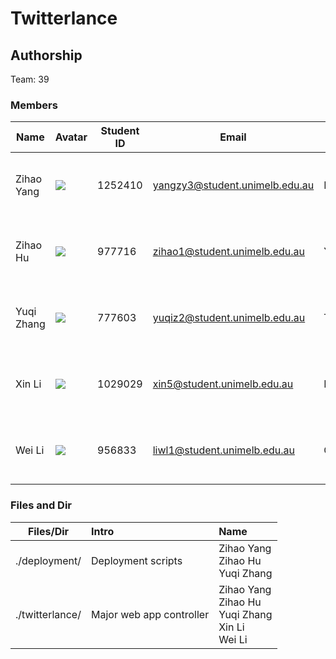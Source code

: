 # Twitterlance 

## Authorship

Team: 39

### Members

| Name       | Avatar | Student ID | Email                          | City      | Responsibility                                |
|------------|--------|------------|--------------------------------|-----------|-----------------------------------------------|
| Zihao Yang |![](https://bitbucket.org/comp90024team39/comp90024-a2/raw/258d2fe333fd4d855454f0c914c454970183b2df/twitterlance/static/img/zhyhead.png=100x100)        | 1252410    | yangzy3@student.unimelb.edu.au | Melbourne | Backend, Ansible, Docker, CouchDB, Spark      |
| Zihao Hu   |![](https://bitbucket.org/comp90024team39/comp90024-a2/raw/258d2fe333fd4d855454f0c914c454970183b2df/twitterlance/static/img/zhhhead.png=100x100)        | 977716     | zihao1@student.unimelb.edu.au  | Yichun    | Twitter Search, Backend, CouchDB View         |
| Yuqi Zhang | ![](https://bitbucket.org/comp90024team39/comp90024-a2/raw/258d2fe333fd4d855454f0c914c454970183b2df/twitterlance/static/img/yqzhead.png=100x100)       | 777603     | yuqiz2@student.unimelb.edu.au  | Tianjin   | Frontend Charts, Twitter Search, CouchDB View |
| Xin Li     |   ![](https://bitbucket.org/comp90024team39/comp90024-a2/raw/258d2fe333fd4d855454f0c914c454970183b2df/twitterlance/static/img/xlhead.png=100x100)     | 1029029    | xin5@student.unimelb.edu.au    | Melbourne | Frontend Maps, Data Analysis, CouchDB View    |
| Wei Li     |  ![](https://bitbucket.org/comp90024team39/comp90024-a2/raw/258d2fe333fd4d855454f0c914c454970183b2df/twitterlance/static/img/wlhead.png=100x100)      | 956833     | liwl1@student.unimelb.edu.au   | Chengdu   | Twitter Stream, Overall Frontend, Ansible     |



### Files and Dir


| Files/Dir         |       Intro|Name                                         |
|-------------------|:-------------------|:----------------------------------------------|
| ./deployment/  | Deployment scripts | Zihao Yang <br>Zihao Hu <br>Yuqi Zhang      
| ./twitterlance/       | Major web app controller |Zihao Yang <br>Zihao Hu <br>Yuqi Zhang <br>Xin Li<br> Wei Li | 1252410 <br>977716<br> 777603 <br>1029029<br> 956833 | Melbourne<br> Yichun <br>Tianjin<br> Melbourne<br> Chengdu 